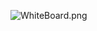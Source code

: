![WhiteBoard.png](https://drive.google.com/file/d/13awWK_DeY9kgX-YJxE-Mr3H0R0XjshOL/view?usp=sharing)
